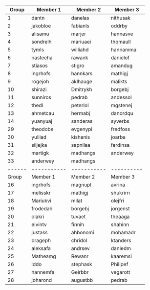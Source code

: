|Group	| Member 1	| Member 2	| Member 3 |
|------|-----------|-----------|----------|
|1|	dantn	|        danelas|	  nithusak|
|2|	jakobloe|	    fabianls	|  oddrby|
|3|	alisamu	|marjer	|hannasve|
|4|	sondrelh	|mariuaei	|thomaull|
|5|	tymls	|williahd	|hannamma|
|6|	nasteeha	|rawank	|danielof|
|7|	stiasos	|stigro	|amandug|
|8|	ingrhofs	|hannkars	|mathigj|
|9| rogejoh | aklhauge| malikts |
|10| shirazi| Dmitrykh|borgebj|
|11| sunniros| pedrab|andessol |
|12|thedl|peterlol|mgstenej|
|13|ahmetcau|hermabj|danordqu|
|14|yuanyuaj|sanderas|syverbs|
|29|theodobe|evgenypi|fredfoss|
|30|yuliiad|kishanis|joarba|
|31|siljejka|sapnilaa|fardinsa|
|32|martigk|madhangs|anderwey|
|33|anderwey|madhangs||
|------|-----------|-----------|----------|
|Group	| Member 1	| Member 2	| Member 3 |
|16|	ingrhofs	|magnupl| avrina|
|17|	melisskr	|mathigj	|shukrirn|
|18|	Mariukvi	|milat	|olejfri|
|19|	frodedah	|borgebj	|jorgenst|
|20|	olakri	|tuvaet|	theaaga|
|21|	eivintv	|finnih	|shahinn|
|22|	justass	|ahbonomi	|mohamadr|
|23|	brageph	|chridol	|ktanders |
|24|	aleksafa	|andrsev|	daniedm|
|25|	Matheamg|	Rewanr	|kaaremsi|
|26|	lddo	|stephask	|Philipef|
|27|	hannemfa	|Geirbbr|vegarott|
|28|	joharond	|augustbb	|pedrab|
